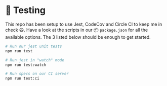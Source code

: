 # 🧪 Testing

This repo has been setup to use Jest, CodeCov and Circle CI to keep me in check 😆. Have a look at the scripts in our 📦 `package.json` for all the available options. The 3 listed below should be enough to get started.

```sh
# Run our jest unit tests
npm run test

# Run jest in "watch" mode
npm run test:watch

# Run specs on our CI server
npm run test:ci
```

